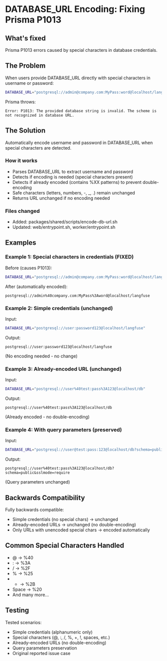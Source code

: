 # DATABASE_URL Encoding: Fixing Prisma P1013

## What's fixed
Prisma P1013 errors caused by special characters in database credentials.

## The Problem
When users provide DATABASE_URL directly with special characters in username or password:
```bash
DATABASE_URL="postgresql://admin@company.com:MyPass:word@localhost/langfuse"
```

Prisma throws:
```
Error: P1013: The provided database string is invalid. The scheme is not recognized in database URL.
```

## The Solution
Automatically encode username and password in DATABASE_URL when special characters are detected.

### How it works
- Parses DATABASE_URL to extract username and password
- Detects if encoding is needed (special characters present)
- Detects if already encoded (contains %XX patterns) to prevent double-encoding
- Safe characters (letters, numbers, -, _, .) remain unchanged
- Returns URL unchanged if no encoding needed

### Files changed
- Added: packages/shared/scripts/encode-db-url.sh
- Updated: web/entrypoint.sh, worker/entrypoint.sh

## Examples

### Example 1: Special characters in credentials (FIXED)
Before (causes P1013):
```bash
DATABASE_URL="postgresql://admin@company.com:MyPass:word@localhost/langfuse"
```

After (automatically encoded):
```
postgresql://admin%40company.com:MyPass%3Aword@localhost/langfuse
```

### Example 2: Simple credentials (unchanged)
Input:
```bash
DATABASE_URL="postgresql://user:password123@localhost/langfuse"
```

Output:
```
postgresql://user:password123@localhost/langfuse
```
(No encoding needed - no change)

### Example 3: Already-encoded URL (unchanged)
Input:
```bash
DATABASE_URL="postgresql://user%40test:pass%3A123@localhost/db"
```

Output:
```
postgresql://user%40test:pass%3A123@localhost/db
```
(Already encoded - no double-encoding)

### Example 4: With query parameters (preserved)
Input:
```bash
DATABASE_URL="postgresql://user@test:pass:123@localhost/db?schema=public&sslmode=require"
```

Output:
```
postgresql://user%40test:pass%3A123@localhost/db?schema=public&sslmode=require
```
(Query parameters unchanged)

## Backwards Compatibility
Fully backwards compatible:
- Simple credentials (no special chars) → unchanged
- Already-encoded URLs → unchanged (no double-encoding)
- Only URLs with unencoded special chars → encoded automatically

## Common Special Characters Handled
- @ → %40
- : → %3A
- / → %2F
- % → %25
- + → %2B
- Space → %20
- And many more...

## Testing
Tested scenarios:
- Simple credentials (alphanumeric only)
- Special characters (@, :, /, %, +, !, spaces, etc.)
- Already-encoded URLs (no double-encoding)
- Query parameters preservation
- Original reported issue case